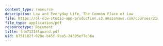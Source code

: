 ```yaml
---
content_type: resource
description: Law and Everyday Life, The Common Place of Law
file: https://ol-ocw-studio-app-production.s3.amazonaws.com/courses/21a-219-law-and-society-spring-2003/b751182f020eb45f9ba524395ef7e36a_lnm71214lawand.pdf
file_type: application/pdf
resourcetype: Document
title: lnm71214lawand.pdf
uid: b751182f-020e-b45f-9ba5-24395ef7e36a
---
```

